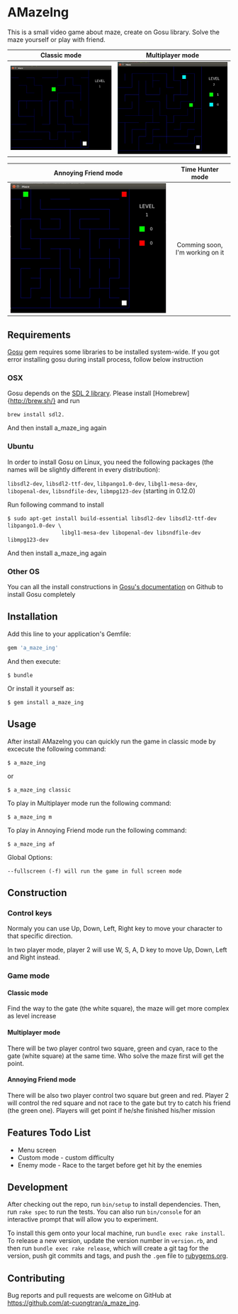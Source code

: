 # AMazeIng

This is a small video game about maze, create on Gosu library. Solve the maze yourself or play with friend.

Classic mode               |    Multiplayer mode
:-------------------------:|:-------------------------:
![](./images/classic.jpg?raw=true)  |  ![](./images/multiplayer.jpg?raw=true)

Annoying Friend mode       |    Time Hunter mode
:-------------------------:|:-------------------------:
![](./images/annoying_friend.jpg?raw=true)  |  Comming soon, I'm working on it 



## Requirements

[Gosu](https://www.libgosu.org/) gem requires some libraries to be installed system-wide. If you got error installing gosu during install process, follow below instruction

### OSX

Gosu depends on the [SDL 2 library](http://www.libsdl.org/). Please install [Homebrew]{http://brew.sh/} and run 

    brew install sdl2.

And then install a_maze_ing again

### Ubuntu

In order to install Gosu on Linux, you need the following packages (the names will be slightly different in every distribution):

`libsdl2-dev`, `libsdl2-ttf-dev`, `libpango1.0-dev`, `libgl1-mesa-dev`, `libopenal-dev`, `libsndfile-dev`, `libmpg123-dev` (starting in 0.12.0)


Run following command to install

    $ sudo apt-get install build-essential libsdl2-dev libsdl2-ttf-dev libpango1.0-dev \
                     libgl1-mesa-dev libopenal-dev libsndfile-dev libmpg123-dev

And then install a_maze_ing again

### Other OS

You can all the install constructions in [Gosu's documentation](https://github.com/gosu/gosu/wiki) on Github to install Gosu completely
    
## Installation

Add this line to your application's Gemfile:

```ruby
gem 'a_maze_ing'
```

And then execute:

    $ bundle

Or install it yourself as:

    $ gem install a_maze_ing

## Usage

After install AMazeIng you can quickly run the game in classic mode by excecute the following command:

    $ a_maze_ing

or

    $ a_maze_ing classic

To play in Multiplayer mode run the following command:

    $ a_maze_ing m

To play in Annoying Friend mode run the following command:

    $ a_maze_ing af

Global Options: 

    --fullscreen (-f) will run the game in full screen mode

## Construction

### Control keys

Normaly you can use Up, Down, Left, Right key to move your character to that specific direction.

In two player mode, player 2 will use W, S, A, D key to move Up, Down, Left and Right instead.

### Game mode

#### Classic mode

Find the way to the gate (the white square), the maze will get more complex as level increase

#### Multiplayer mode

There will be two player control two square, green and cyan, race to the gate (white square) at the same time. Who solve the maze first will get the point. 

#### Annoying Friend mode

There will be also two player control two square but green and red. Player 2 will control the red square and not race to the gate but try to catch his friend (the green one). Players will get point if he/she finished his/her mission

## Features Todo List

* Menu screen
* Custom mode - custom difficulty
* Enemy mode - Race to the target before get hit by the enemies

## Development

After checking out the repo, run `bin/setup` to install dependencies. Then, run `rake spec` to run the tests. You can also run `bin/console` for an interactive prompt that will allow you to experiment.

To install this gem onto your local machine, run `bundle exec rake install`. To release a new version, update the version number in `version.rb`, and then run `bundle exec rake release`, which will create a git tag for the version, push git commits and tags, and push the `.gem` file to [rubygems.org](https://rubygems.org).

## Contributing

Bug reports and pull requests are welcome on GitHub at https://github.com/at-cuongtran/a_maze_ing.
